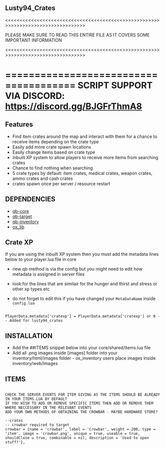 ## Lusty94_Crates


<<<<<<<<<<<<<<<<<<<<<<<<<<<<<<<<<<<<<<<<<>>>>>>>>>>>>>>>>>>>>>>>>>>>>>>>>>>>>>>>>>

PLEASE MAKE SURE TO READ THIS ENTIRE FILE AS IT COVERS SOME IMPORTANT INFORMATION

<<<<<<<<<<<<<<<<<<<<<<<<<<<<<<<<<<<<<<<<<>>>>>>>>>>>>>>>>>>>>>>>>>>>>>>>>>>>>>>>>>




======================================
SCRIPT SUPPORT VIA DISCORD: https://discord.gg/BJGFrThmA8
======================================



## Features
- Find item crates around the map and interact with them for a chance to receive items depending on the crate type
- Easily add more crate spawn locations
- Easily change items based on crate type
- Inbuilt XP system to allow players to receive more items from searching crates
- Chance to find nothing when searching
- 5 crate types by default: item crates, medical crates, weapon crates, ammo crates and cash crates
- crates spawn once per server / resource restart


## DEPENDENCIES

- [qb-core](https://github.com/qbcore-framework/qb-core)
- [qb-target](https://github.com/qbcore-framework/qb-target)
- [qb-inventory](https://github.com/qbcore-framework/qb-inventory)
- [ox_lib](https://github.com/overextended/ox_lib/releases/)



## Crate XP
If you are using the inbuilt XP system then you must add the metadata lines below to your player.lua file in core
- new qb method is via the config but you might need to edit how metadata is assigned in server files

- look for the lines that are similair for the hunger and thirst  and stress or other xp types etc
- do not forget to edit this if you have changed your `MetaDataName` inside `config.lua`

```

PlayerData.metadata['cratexp'] = PlayerData.metadata['cratexp'] or 0 -- Added for lusty94_crates

```


## INSTALLATION

- Add the ##ITEMS snippet below into your core/shared/items.lua file
- Add all .png images inside [images] folder into your inventory/html/images folder - ox_inventory users place images inside inventory/web/images




## ITEMS

```

CHECK THE SERVER EVENTS FOR ITEM GIVING AS THE ITEMS SHOULD BE ALREADY IN YOUR ITEMS.LUA BY DEFAULT
IF YOU WISH TO ADD OR REMOVE SPECIFIC ITEMS THEN ADD OR REMOVE THEM WHERE NECCESSARY IN THE RELEVANT EVENTS
ADD YOUR OWN METHODS OF OBTAINING THE CROWBAR - MAYBE HARDWARE STORE?

--crates 
-- crowbar required to target
crowbar = {name = 'crowbar', label = 'Crowbar', weight = 200, type = 'item', image = 'crowbar.png', unique = true, useable = true, shouldClose = true, combinable = nil, description = 'Used to open stuff?'},

```







